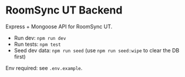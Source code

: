 # RoomSync UT Backend

Express + Mongoose API for RoomSync UT.

- Run dev: `npm run dev`
- Run tests: `npm test`
- Seed dev data: `npm run seed` (use `npm run seed:wipe` to clear the DB first)

Env required: see `.env.example`. 